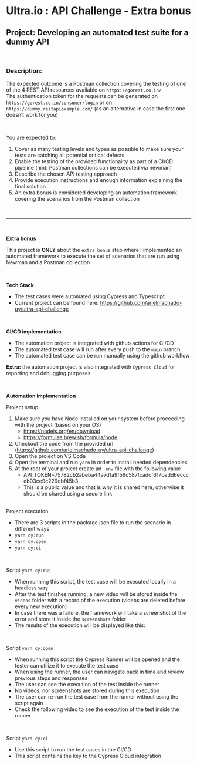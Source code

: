 # Ultra.io : API Challenge - Extra bonus

## Project: Developing an automated test suite for a dummy API
<br>

### Description: 

The expected outcome is a Postman collection covering the testing of one of the 4 REST API resources available on `https://gorest.co.in/`. <br>
The authentication token for the requests can be generated on `https://gorest.co.in/consumer/login` or on `https://dummy.restapiexample.com/` (as an alternative in case the first one doesn’t work for you)<br>

<br>

You are expected to:

1. Cover as many testing levels and types as possible to make sure your tests are catching all potential critical defects
2. Enable the testing of the provided functionality as part of a CI/CD pipeline (hint: Postman collections can be executed via newman)
3. Describe the chosen API testing approach
4. Provide execution instructions and enough information explaining the final solution
5. An extra bonus is considered developing an automation framework covering the scenarios from the Postman collection

<br>

---
<br>

**Extra bonus**

This project is **ONLY** about the `extra bonus` step where I implemented an automated framework to execute the set of scenarios that are run using Newman and a Postman collection

<br>

**Tech Stack**
- The test cases were automated using Cypress and Typescript
- Current project can be found here: https://github.com/arielmachado-uy/ultra-api-challenge

<br>

**CI/CD implementation**
- The automation project is integrated with github actions for CI/CD
- The automated test case will run after every push to the `main` branch
- The automated test case can be run manually using the github workflow

**Extra:** the automation project is also integrated with `Cypress Cloud` for reporting and debugging purposes

<br>

**Automation implementation**

Project setup

1. Make sure you have Node installed on your system before proceeding with the project (based on your OS)
   - https://nodejs.org/en/download
   - https://formulae.brew.sh/formula/node
2. Checkout the code from the provided url (https://github.com/arielmachado-uy/ultra-api-challenge)
3. Open the project on VS Code
4. Open the terminal and run `yarn` in order to install needed dependencies
5. At the root of your project create an `.env` file with the following value
      - API_TOKEN=75782cb2abeba44a7d1a9f56c587fcadcf617badd6eccceb03ce9c229dbf45b3
      - This is a public value and that is why it is shared here, otherwise it should be shared using a secure link

<br>
Project execution

- There are 3 scripts in the package.json file to run the scenario in different ways
- `yarn cy:run`
- `yarn cy:open`
- `yarn cy:ci`

<br>

Script `yarn cy:run`
- When running this script, the test case will be executed locally in a headless way
- After the test finishes running, a new video will be stored inside the `videos` folder with a record of the execution (videos are deleted before every new execution)
- In case there was a failure, the framework will take a screenshot of the error and store it inside the `screenshots` folder
- The results of the execution will be displayed like this:

<br>

Script `yarn cy:open`
- When running this script the Cypress Runner will be opened and the tester can utilize it to execute the test case
- When using the runner, the user can navigate back in time and review previous steps and responses
- The user can see the execution of the test inside the runner
- No videos, nor screenshots are stored during this execution
- The user can re-run the test case from the runner without using the script again
- Check the following video to see the execution of the test inside the runner

<br>

Script `yarn cy:ci`
- Use this script to run the test cases in the CI/CD
- This script contains the key to the Cypress Cloud integration
